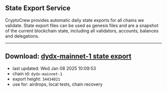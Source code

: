 ## State Export Service
CryptoCrew provides automatic daily state exports for all chains we validate. State export files can be used as genesis files and are a snapshot of the current blockchain state, including all validators, accounts, balances and delegations.

---
**Download: [dydx-mainnet-1 state export](https://dl-tyo.ccvalidators.com/SERVICE/dydx/dydx-mainnet-1_export_34434021.json)**
---

- last updated: Wed Jan 08 2025 10:09:53
- chain id: `dydx-mainnet-1`
- export height: `34434021`
- use for: airdrops, local tests, chain recovery
